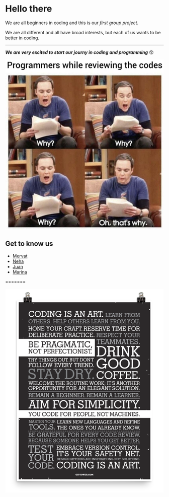 # Hello there

We are all beginners in coding and this is our _first group project_.

We are all different and all have broad interests, but each of us wants to be
better in coding.

---
**_We are very excited to start our journy in coding and programming_** :dizzy_face:

![Alt text](groupone/img/coding.jpg)

## Get to know us

- [Mervat](groupone/mervat.md)
- [Neha](groupone/neha.md)
- [Juan](groupone/juan.md)
- [Marina](groupone/marina.md)

=======

![image](groupone/img/motivation.png)

